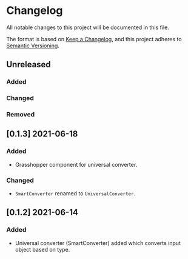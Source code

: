 # Changelog

All notable changes to this project will be documented in this file.

The format is based on [Keep a Changelog](https://keepachangelog.com/en/1.0.0/),
and this project adheres to [Semantic Versioning](https://semver.org/spec/v2.0.0.html).

## Unreleased

### Added

### Changed

### Removed


## [0.1.3] 2021-06-18

### Added

* Grasshopper component for universal converter.

### Changed

* `SmartConverter` renamed to `UniversalConverter`.

## [0.1.2] 2021-06-14

### Added

* Universal converter (SmartConverter) added which converts input object based
  on type.

